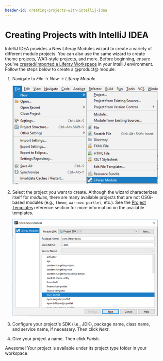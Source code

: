 ```yaml
---
header-id: creating-projects-with-intellij-idea
---
```


# Creating Projects with IntelliJ IDEA

IntelliJ IDEA provides a New Liferay Modules wizard to create a variety of
different module projects. You can also use the same wizard to create theme
projects, WAR-style projects, and more. Before beginning, ensure you've
[created/imported a Liferay Workspace](/docs/7-0/tutorials/-/knowledge_base/t/creating-a-liferay-workspace-with-intellij-idea)
in your IntelliJ environment. Follow the steps below to create a @product@
module:

1.  Navigate to *File* &rarr; *New* &rarr; *Liferay Module*.

    ![Figure 1: Selecting *Liferay Module* opens the New Liferay Modules wizard.](../../../images/intellij-new-liferay-module.png)

2.  Select the project you want to create. Although the wizard characterizes
    itself for *modules*, there are many available projects that are not
    OSGi-based modules (e.g., `theme`, `war-mvc-portlet`, etc.). See the
    [Project Templates](/docs/7-0/reference/-/knowledge_base/r/project-templates)
    reference section for more information on the available templates.

    ![Figure 2: Choose the project template to create your module.](../../../images/intellij-modules.png)

3.  Configure your project's SDK (i.e., JDK), package name, class name, and
    service name, if necessary. Then click *Next*.

4.  Give your project a name. Then click *Finish*.

Awesome! Your project is available under its project type folder in your
workspace.
